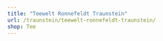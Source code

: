 ```yaml
---
title: "Teewelt Ronnefeldt Traunstein"
url: /traunstein/teewelt-ronnefeldt-traunstein/
shop: Tee
---
```

